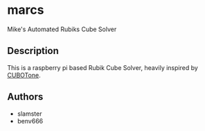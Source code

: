 # marcs
Mike's Automated Rubiks Cube Solver

## Description
This is a raspberry pi based Rubik Cube Solver, heavily inspired by [CUBOTone](https://www.instructables.com/Rubik-Cube-Solver-Robot-With-Raspberry-Pi-and-Pica/).

## Authors
* slamster
* benv666